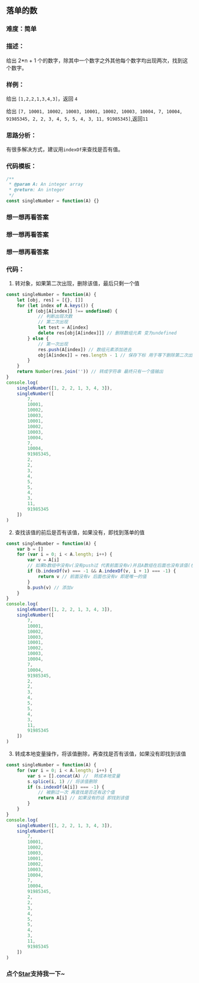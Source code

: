 ## 落单的数

### 难度：简单

### 描述：

给出 2\*n + 1 个的数字，除其中一个数字之外其他每个数字均出现两次，找到这个数字。

### 样例：

给出 `[1,2,2,1,3,4,3]`，返回 `4`

给出 `[7, 10001, 10002, 10003, 10001, 10002, 10003, 10004, 7, 10004, 91985345, 2, 2, 3, 4, 5, 5, 4, 3, 11, 91985345]`,返回`11`

### 思路分析：

有很多解决方式，建议用`indexOf`来查找是否有值。

### 代码模板：

```js
/**
 * @param A: An integer array
 * @return: An integer
 */
const singleNumber = function(A) {}
```

### 想一想再看答案

### 想一想再看答案

### 想一想再看答案

### 代码：

1. 转对象，如果第二次出现，删除该值，最后只剩一个值

```js
const singleNumber = function(A) {
	let [obj, res] = [{}, []]
	for (let index of A.keys()) {
		if (obj[A[index]] !== undefined) {
			// 判断出现次数
			// 第二次出现
			let test = A[index]
			delete res[obj[A[index]]] // 删除数组元素 变为undefined
		} else {
			// 第一次出现
			res.push(A[index]) // 数组元素添加进去
			obj[A[index]] = res.length - 1 // 保存下标 用于等下删除第二次出现的元素
		}
	}
	return Number(res.join('')) // 转成字符串 最终只有一个值输出
}
console.log(
	singleNumber([1, 2, 2, 1, 3, 4, 3]),
	singleNumber([
		7,
		10001,
		10002,
		10003,
		10001,
		10002,
		10003,
		10004,
		7,
		10004,
		91985345,
		2,
		2,
		3,
		4,
		5,
		5,
		4,
		3,
		11,
		91985345
	])
)
```

2. 查找该值的前后是否有该值，如果没有，即找到落单的值

```js
const singleNumber = function(A) {
	var b = []
	for (var i = 0; i < A.length; i++) {
		var v = A[i]
		// 如果b数组中没有v(没有push过 代表前面没有v)并且A数组在后面也没有该值(也就是后面也没有v)
		if (b.indexOf(v) === -1 && A.indexOf(v, i + 1) === -1) {
			return v // 前面没有v 后面也没有v 即是唯一的值
		}
		b.push(v) // 添加v
	}
}
console.log(
	singleNumber([1, 2, 2, 1, 3, 4, 3]),
	singleNumber([
		7,
		10001,
		10002,
		10003,
		10001,
		10002,
		10003,
		10004,
		7,
		10004,
		91985345,
		2,
		2,
		3,
		4,
		5,
		5,
		4,
		3,
		11,
		91985345
	])
)
```

3. 转成本地变量操作，将该值删除，再查找是否有该值，如果没有即找到该值

```js
const singleNumber = function(A) {
	for (var i = 0; i < A.length; i++) {
		var s = [].concat(A) //  转成本地变量
		s.splice(i, 1) // 将该值删除
		if (s.indexOf(A[i]) === -1) {
			// 被删过一次 再查找是否还有这个值
			return A[i] // 如果没有的话 即找到该值
		}
	}
}
console.log(
	singleNumber([1, 2, 2, 1, 3, 4, 3]),
	singleNumber([
		7,
		10001,
		10002,
		10003,
		10001,
		10002,
		10003,
		10004,
		7,
		10004,
		91985345,
		2,
		2,
		3,
		4,
		5,
		5,
		4,
		3,
		11,
		91985345
	])
)
```

<!-- 特殊字符串：用于修改/删除markdown的结尾提示语-->

### 点个[Star](https://github.com/OBKoro1/Brush_algorithm)支持我一下~
